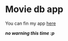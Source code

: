 # Movie db app 

You can fin my app [here](https://calm-reaches-33892.herokuapp.com/)

***no warning this time :p***